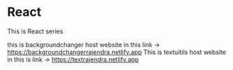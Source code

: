 # React
This is  React series 

this is backgroundchanger host website in this link → https://backgroundchangerrajendra.netlify.app
This is textuitils host website in this is link → https://textrajendra.netlify.app
 
